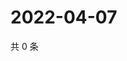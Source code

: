 # 2022-04-07

共 0 条

<!-- BEGIN WEIBO -->
<!-- 最后更新时间 Thu Apr 07 2022 14:18:48 GMT+0800 (China Standard Time) -->

<!-- END WEIBO -->
